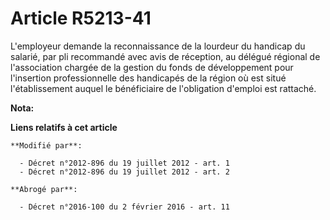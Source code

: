 # Article R5213-41

L'employeur demande la reconnaissance de la lourdeur du handicap du salarié, par pli recommandé avec avis de réception, au
délégué régional de l'association chargée de la gestion du fonds de développement pour l'insertion professionnelle des
handicapés de la région où est situé l'établissement auquel le bénéficiaire de l'obligation d'emploi est rattaché.

**Nota:**



**Liens relatifs à cet article**

	**Modifié par**:

	  - Décret n°2012-896 du 19 juillet 2012 - art. 1
	  - Décret n°2012-896 du 19 juillet 2012 - art. 2

	**Abrogé par**:

	  - Décret n°2016-100 du 2 février 2016 - art. 11
